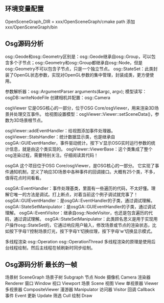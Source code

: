 ## 环境变量配置
OpenSceneGraph_DIR = xxx/OpenSceneGraph/cmake
path 添加 xxx/OpenSceneGraph/bin

## Osg源码分析
osg::Geode和osg::Geometry区别是：osg::Geode继承自osg::Group，可以包含多个子节点；osg::Geometry和osg::Group都继承自osg::Node，但是osg::Geometry不可以包含子节点，只是一个独立节点。
osg::StateSet：此类封装了OpenGL状态参数，实现对OpenGL参数的集中管理，封装成类，更方便使用。

参数解析器：osg::ArgumentParser arguments(&argc, argv);
模型读写：osgDB::writeNodeFile
创建相机并配置：osg::Camera

osgViewer
它是OSG核心的一部分，位于OSG Core/osgViewer，用来渲染3D场景并处理交互事件。
给视图设置模型：osgViewer::Viewer::setSceneData()，参数为3D场景根节点。

osgViewer::addEventHandler：给视图添加事件处理器。
osgViewer::StatsHandler：统计数据显示类，也是继承自osgGA::GUIEventHandler，事件驱动统计。按下’s’显示OSG实时运行参数的统计信息，就是由这个类实现的。
osgViewer::ViewerBase：这个类集成了整个osg渲染过程，需要特别关注。仔细阅读其代码！

osgGA
这个项目位于OSG Core/osgViewer，是OSG核心的一部分。
它实现了事件通知机制，定义了响应3D场景中各种事件的回调接口。大概有25个类，不多，值得花点时间看看。

osgGA::EventHandler：事件处理基类，里面有一些遍历的代码，不太好懂。理解它唯一的方法是调试。打上断点，对着当前这个例子调试就完事了！
osgGA::GUIEventHandler：是osgGA::EventHandler的子类，通过调试理解。
osgGA::StateSetManipulator：是osgGA::GUIEventHandler的子类，通过调试理解。
osgGA::EventVisitor：继承自osg::NodeVisitor，也还是包含遍历的代码，通过调试理解。
osgGA::StateSetManipulator：此类顾名思义是用于实现用户操作osg::StateSet的，它通过响应用户输入，修改场景或节点的渲染状态，比如按下字母’l’控制场景灯光，按下字母’t’切换纹理，按下字母‘w’切换显示模式。

多线程渲染
osg::Operation
osg::OperationThread
多线程渲染的原理是使用后台线程绘制，然后主线程在帧刷新时同步绘制。
## Osg源码分析 最长的一帧
场景树      SceneGraph
场景子树    Subgraph
节点        Node
摄像机      Camera
渲染器      Renderer
窗口        Window
视口        Viewport
场景        Scene
视图        View
单视景器    Viewer
多视景器    CompositeViewer
漫游器      Manipulator
访问器      Visitor
回调        Callback
事件        Event
更新        Update
筛选        Cull
绘制        Draw